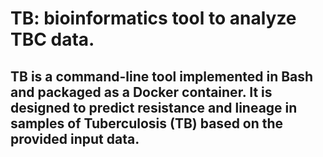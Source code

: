 <H1>TB: bioinformatics tool to analyze TBC data. </H1>
<h2>TB is a command-line tool implemented in Bash and packaged as a Docker container. It is designed to predict resistance and lineage in samples of Tuberculosis (TB) based on the provided input data. </h2>
